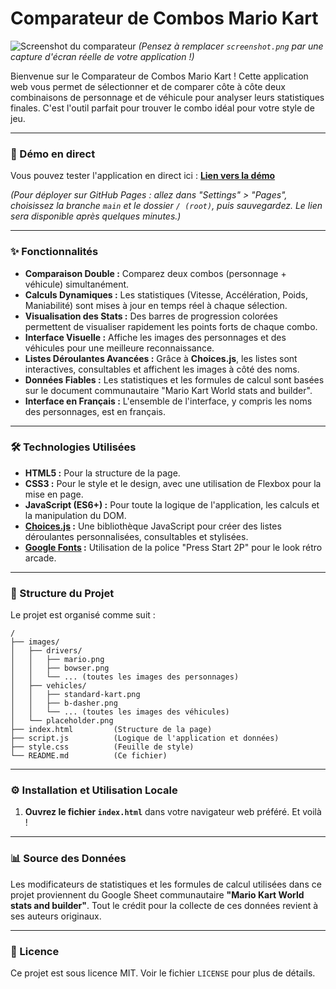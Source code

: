 # Comparateur de Combos Mario Kart

![Screenshot du comparateur](builder.png)
*(Pensez à remplacer `screenshot.png` par une capture d'écran réelle de votre application !)*

Bienvenue sur le Comparateur de Combos Mario Kart ! Cette application web vous permet de sélectionner et de comparer côte à côte deux combinaisons de personnage et de véhicule pour analyser leurs statistiques finales. C'est l'outil parfait pour trouver le combo idéal pour votre style de jeu.

---

### 🚀 Démo en direct

Vous pouvez tester l'application en direct ici : 
**[Lien vers la démo](https://VOTRE-NOM-UTILISATEUR.github.io/NOM-DU-DEPOT/)**

*(Pour déployer sur GitHub Pages : allez dans "Settings" > "Pages", choisissez la branche `main` et le dossier `/ (root)`, puis sauvegardez. Le lien sera disponible après quelques minutes.)*

---

### ✨ Fonctionnalités

-   **Comparaison Double :** Comparez deux combos (personnage + véhicule) simultanément.
-   **Calculs Dynamiques :** Les statistiques (Vitesse, Accélération, Poids, Maniabilité) sont mises à jour en temps réel à chaque sélection.
-   **Visualisation des Stats :** Des barres de progression colorées permettent de visualiser rapidement les points forts de chaque combo.
-   **Interface Visuelle :** Affiche les images des personnages et des véhicules pour une meilleure reconnaissance.
-   **Listes Déroulantes Avancées :** Grâce à **Choices.js**, les listes sont interactives, consultables et affichent les images à côté des noms.
-   **Données Fiables :** Les statistiques et les formules de calcul sont basées sur le document communautaire "Mario Kart World stats and builder".
-   **Interface en Français :** L'ensemble de l'interface, y compris les noms des personnages, est en français.

---

### 🛠️ Technologies Utilisées

-   **HTML5 :** Pour la structure de la page.
-   **CSS3 :** Pour le style et le design, avec une utilisation de Flexbox pour la mise en page.
-   **JavaScript (ES6+) :** Pour toute la logique de l'application, les calculs et la manipulation du DOM.
-   **[Choices.js](https://github.com/Choices-js/Choices) :** Une bibliothèque JavaScript pour créer des listes déroulantes personnalisées, consultables et stylisées.
-   **[Google Fonts](https://fonts.google.com/) :** Utilisation de la police "Press Start 2P" pour le look rétro arcade.

---

### 📂 Structure du Projet

Le projet est organisé comme suit :

```
/
├── images/
│   ├── drivers/
│   │   ├── mario.png
│   │   ├── bowser.png
│   │   └── ... (toutes les images des personnages)
│   ├── vehicles/
│   │   ├── standard-kart.png
│   │   ├── b-dasher.png
│   │   └── ... (toutes les images des véhicules)
│   └── placeholder.png
├── index.html         (Structure de la page)
├── script.js          (Logique de l'application et données)
├── style.css          (Feuille de style)
└── README.md          (Ce fichier)
```

---

### ⚙️ Installation et Utilisation Locale

1.  **Ouvrez le fichier `index.html`** dans votre navigateur web préféré. Et voilà !

---

### 📊 Source des Données

Les modificateurs de statistiques et les formules de calcul utilisées dans ce projet proviennent du Google Sheet communautaire **"Mario Kart World stats and builder"**. Tout le crédit pour la collecte de ces données revient à ses auteurs originaux.

---

### 📜 Licence

Ce projet est sous licence MIT. Voir le fichier `LICENSE` pour plus de détails.
